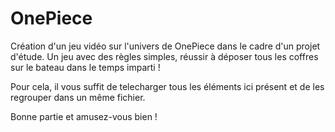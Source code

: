 # OnePiece
Création d'un jeu vidéo sur l'univers de OnePiece dans le cadre d'un projet d'étude. Un jeu avec des règles simples, réussir à déposer tous les coffres sur le bateau dans le temps imparti !

Pour cela, il vous suffit de telecharger tous les éléments ici présent et de les regrouper dans un même fichier.

Bonne partie et amusez-vous bien !
